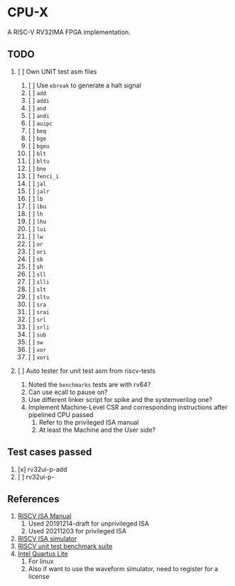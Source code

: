 # CPU-X

A RISC-V RV32IMA FPGA implementation.

## TODO

1. [ ] Own UNIT test asm files
    1. [ ] Use `ebreak` to generate a halt signal
    1. [ ] `add`
    1. [ ] `addi`
    1. [ ] `and`
    1. [ ] `andi`
    1. [ ] `auipc`
    1. [ ] `beq`
    1. [ ] `bge`
    1. [ ] `bgeu`
    1. [ ] `blt`
    1. [ ] `bltu`
    1. [ ] `bne`
    1. [ ] `fenci_i`
    1. [ ] `jal`
    1. [ ] `jalr`
    1. [ ] `lb`
    1. [ ] `lbu`
    1. [ ] `lh`
    1. [ ] `lhu`
    1. [ ] `lui`
    1. [ ] `lw`
    1. [ ] `or`
    1. [ ] `ori`
    1. [ ] `sb`
    1. [ ] `sh`
    1. [ ] `sll`
    1. [ ] `slli`
    1. [ ] `slt`
    1. [ ] `sltu`
    1. [ ] `sra`
    1. [ ] `srai`
    1. [ ] `srl`
    1. [ ] `srli`
    1. [ ] `sub`
    1. [ ] `sw`
    1. [ ] `xor`
    1. [ ] `xori`

1. [ ] Auto tester for unit test asm from riscv-tests
    1. Noted the `benchmarks` tests are with rv64?
    2. Can use ecall to pause on?
    3. Use different linker script for spike and the systemverilog one?
    4. Implement Machine-Level CSR and corresponding instructions after pipelined CPU passed
        1. Refer to the privileged ISA manual
        2. At least the Machine and the User side?

## Test cases passed

1. [x] rv32ui-p-add
2. [ ] rv32ui-p-


## References

1. [RISCV ISA Manual](https://github.com/riscv/riscv-isa-manual)
   1. Used 20191214-draft for unprivileged ISA
   2. Used 20211203 for privileged ISA
2. [RISCV ISA simulator](https://github.com/riscv-software-src/riscv-isa-sim)
3. [RISCV unit test benchmark suite](https://github.com/riscv-software-src/riscv-tests)
4. [Intel Quartus Lite](https://www.intel.com/content/www/us/en/software-kit/684215/intel-quartus-prime-lite-edition-design-software-version-21-1-for-linux.html)
   1. For linux
   2. Also if want to use the waveform simulator, need to register for a license